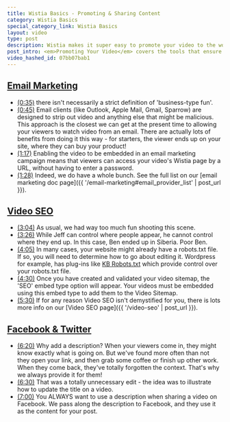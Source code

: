 ```yaml
---
title: Wistia Basics - Promoting & Sharing Content
category: Wistia Basics
special_category_link: Wistia Basics
layout: video
type: post
description: Wistia makes it super easy to promote your video to the world. From email marketing to social sharing, we've got it all covered.
post_intro: <em>Promoting Your Video</em> covers the tools that ensure your video content gets the attention it deserves.
video_hashed_id: 07bb07bab1
---
```


<h2>
  <a href="#" class="chapter_link" onclick="wistiaEmbed.time(0).play(); return false;">
    Email Marketing
  </a>
</h2>

* <a href="#" class="chapter_link" onclick="wistiaEmbed.time(35).play(); return false;"><i class="icon-play"></i>(0:35)</a> there isn't necessarily a strict definition of 'business-type fun'.
* <a href="#" class="chapter_link" onclick="wistiaEmbed.time(45).play(); return false;"><i class="icon-play"></i>(0:45)</a> Email clients (like Outlook, Apple Mail, Gmail, Sparrow) are designed to strip out video and anything else that might be malicious.  This approach is the closest we can get at the present time to allowing your viewers to watch video from an email.  There are actually lots of benefits from doing it this way - for starters, the viewer ends up on your site, where they can buy your product!
* <a href="#" class="chapter_link" onclick="wistiaEmbed.time(77).play(); return false;"><i class="icon-play"></i>(1:17)</a> Enabling the video to be embedded in an email marketing campaign means that viewers can access your video's Wistia page by a URL, without having to enter a password.
* <a href="#" class="chapter_link" onclick="wistiaEmbed.time(88).play(); return false;"><i class="icon-play"></i>(1:28)</a> Indeed, we do have a whole bunch.  See the full list on our [email marketing doc page]({{ '/email-marketing#email_provider_list' | post_url }}).

<h2>
  <a href="#" class="chapter_link" onclick="wistiaEmbed.time(166).play(); return false;">
    Video SEO
  </a>
</h2>

* <a href="#" class="chapter_link" onclick="wistiaEmbed.time(184).play(); return false;"><i class="icon-play"></i>(3:04)</a> As usual, we had way too much fun shooting this scene.
* <a href="#" class="chapter_link" onclick="wistiaEmbed.time(206).play(); return false;"><i class="icon-play"></i>(3:26)</a> While Jeff can control where people appear, he cannot control where they end up.  In this case, Ben ended up in Siberia.  Poor Ben.
* <a href="#" class="chapter_link" onclick="wistiaEmbed.time(245).play(); return false;"><i class="icon-play"></i>(4:05)</a> In many cases, your website might already have a robots.txt file. If so, you will need to determine how to go about editing it. Wordpress for example, has plug-ins like [KB Robots.txt](/http://wordpress.org/extend/plugins/kb-robotstxt/.html) which provide control over your robots.txt file.
* <a href="#" class="chapter_link" onclick="wistiaEmbed.time(270).play(); return false;"><i class="icon-play"></i>(4:30)</a> Once you have created and validated your video sitemap, the 'SEO' embed type option will appear.  Your videos must be embedded using this embed type to add them to the Video Sitemap.
* <a href="#" class="chapter_link" onclick="wistiaEmbed.time(330).play(); return false;"><i class="icon-play"></i>(5:30)</a> If for any reason Video SEO isn't demystified for you, there is lots more info on our [Video SEO page]({{ '/video-seo' | post_url }}).

<h2>
  <a href="#" class="chapter_link" onclick="wistiaEmbed.time(333).play(); return false;">
    Facebook & Twitter
  </a>
</h2>

* <a href="#" class="chapter_link" onclick="wistiaEmbed.time(380).play(); return false;"><i class="icon-play"></i>(6:20)</a> Why add a description?  When your viewers come in, they might know exactly what is going on.  But we've found more often than not they open your link, and then grab some coffee or finish up other work.  When they come back, they've totally forgotten the context.  That's why we always provide it for them!
* <a href="#" class="chapter_link" onclick="wistiaEmbed.time(390).play(); return false;"><i class="icon-play"></i>(6:30)</a> That was a totally unnecessary edit - the idea was to illustrate how to update the title on a video.
* <a href="#" class="chapter_link" onclick="wistiaEmbed.time(420).play(); return false;"><i class="icon-play"></i>(7:00)</a> You ALWAYS want to use a description when sharing a video on Facebook.  We pass along the description to Facebook, and they use it as the content for your post.

<script src="http://fast.wistia.com/labs/twitter-follows/wistia-follows.js"></script>
<script>
wistiaEmbed = Wistia.embed("07bb07bab1", {
  version: "v1",
  plugin: {
    wistiafollows: {
      postRoll: {
        screenName: "wistia",
        showScreenName: true
      },
      people: [
        {
          screenName: "ruedlinger",
          start: 190,
          end: 200
        }
      ],
      recap: [
        {
          screenName: "ruedlinger"
        }
      ],
      src: "http://fast.wistia.com/labs/twitter-follows/wistia-follows.js"
    }
  }
});
</script>
